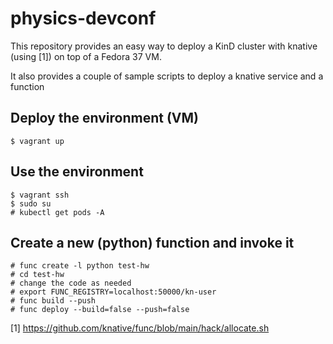 # physics-devconf

This repository provides an easy way to deploy a KinD cluster with knative (using [1]) on
top of a Fedora 37 VM.

It also provides a couple of sample scripts to deploy a knative service and a function

## Deploy the environment (VM)

    $ vagrant up

## Use the environment

    $ vagrant ssh
    $ sudo su
    # kubectl get pods -A

## Create a new (python) function and invoke it

    # func create -l python test-hw
    # cd test-hw
    # change the code as needed
    # export FUNC_REGISTRY=localhost:50000/kn-user
    # func build --push
    # func deploy --build=false --push=false


[1] https://github.com/knative/func/blob/main/hack/allocate.sh

